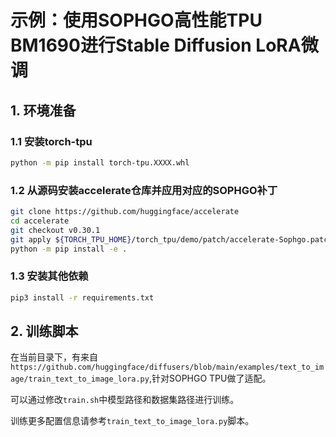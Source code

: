 # 示例：使用SOPHGO高性能TPU BM1690进行Stable Diffusion LoRA微调


## 1. 环境准备

### 1.1 安装torch-tpu

```bash
python -m pip install torch-tpu.XXXX.whl
```

### 1.2 从源码安装accelerate仓库并应用对应的SOPHGO补丁

```bash
git clone https://github.com/huggingface/accelerate
cd accelerate
git checkout v0.30.1
git apply ${TORCH_TPU_HOME}/torch_tpu/demo/patch/accelerate-Sophgo.patch
python -m pip install -e .
```

### 1.3 安装其他依赖

```bash
pip3 install -r requirements.txt
```

## 2. 训练脚本

在当前目录下，有来自`https://github.com/huggingface/diffusers/blob/main/examples/text_to_image/train_text_to_image_lora.py`,针对SOPHGO TPU做了适配。 

可以通过修改`train.sh`中模型路径和数据集路径进行训练。

训练更多配置信息请参考`train_text_to_image_lora.py`脚本。